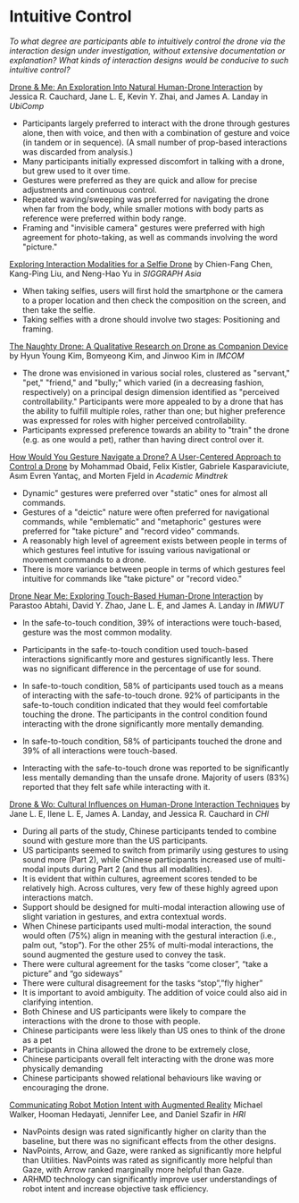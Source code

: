 # Intuitive Control

*To what degree are participants able to intuitively control the drone via the interaction design under investigation, without extensive documentation or explanation? What kinds of interaction designs would be conducive to such intuitive control?*

[Drone & Me: An Exploration Into Natural Human-Drone Interaction](2015_Cauchard_DroneAndMe.md) by Jessica R. Cauchard, Jane L. E, Kevin Y. Zhai, and James A. Landay in *UbiComp*

- Participants largely preferred to interact with the drone through gestures alone, then with voice, and then with a combination of gesture and voice (in tandem or in sequence). (A small number of prop-based interactions was discarded from analysis.)
- Many participants initially expressed discomfort in talking with a drone, but grew used to it over time.
- Gestures were preferred as they are quick and allow for precise adjustments and continuous control.
- Repeated waving/sweeping was preferred for navigating the drone when far from the body, while smaller motions with body parts as reference were preferred within body range.
- Framing and "invisible camera" gestures were preferred with high agreement for photo-taking, as well as commands involving the word "picture."

[Exploring Interaction Modalities for a Selfie Drone](2015_Chen_Selfie.md) by Chien-Fang Chen, Kang-Ping Liu, and Neng-Hao Yu in *SIGGRAPH Asia*

- When taking selfies, users will first hold the smartphone or the camera to a proper location and then check the composition on the screen, and then take the selfie.
- Taking selfies with a drone should involve two stages: Positioning and framing.

[The Naughty Drone: A Qualitative Research on Drone as Companion Device](2016_Kim_Naughty.md) by Hyun Young Kim, Bomyeong Kim, and Jinwoo Kim in *IMCOM*

- The drone was envisioned in various social roles, clustered as "servant," "pet," "friend," and "bully;" which varied (in a decreasing fashion, respectively) on a principal design dimension identified as "perceived controllability." Participants were more appealed to by a drone that has the ability to fulfill multiple roles, rather than one; but higher preference was expressed for roles with higher perceived controllability.
- Participants expressed preference towards an ability to "train" the drone (e.g. as one would a pet), rather than having direct control over it.

[How Would You Gesture Navigate a Drone? A User-Centered Approach to Control a Drone](2016_Obaid_Gesture.md) by Mohammad Obaid, Felix Kistler, Gabriele Kasparaviciute, Asım Evren Yantaç, and Morten Fjeld in *Academic Mindtrek*

- Dynamic" gestures were preferred over "static" ones for almost all commands.
- Gestures of a "deictic" nature were often preferred for navigational commands, while "emblematic" and "metaphoric" gestures were preferred for "take picture" and "record video" commands.
- A reasonably high level of agreement exists between people in terms of which gestures feel intutive for issuing various navigational or movement commands to a drone.
- There is more variance between people in terms of which gestures feel intuitive for commands like "take picture" or "record video."

[Drone Near Me: Exploring Touch-Based Human-Drone Interaction](2017_Abtahi_DroneNearMe.md) by Parastoo Abtahi, David Y. Zhao, Jane L. E, and James A. Landay in *IMWUT*

- In the safe-to-touch condition, 39% of interactions were touch-based, gesture was the most common modality.
- Participants in the safe-to-touch condition used touch-based interactions significantly more and gestures significantly less. There was no significant difference in the percentage of use for sound.
- In safe-to-touch condition, 58% of participants used touch as a means of interacting with the safe-to-touch drone. 92% of participants in the safe-to-touch condition indicated that they would feel comfortable touching the drone.
The participants in the control condition found interacting with the drone significantly more mentally demanding.


- In safe-to-touch condition, 58% of participants touched the drone and 39% of all interactions were touch-based.
- Interacting with the safe-to-touch drone was reported to be significantly less mentally demanding than the unsafe drone.
Majority of users (83%) reported that they felt safe while interacting with it.

[Drone & Wo: Cultural Influences on Human-Drone Interaction Techniques](2017_Ilene_DroneWo.md) by Jane L. E, Ilene L. E, James A. Landay, and Jessica R. Cauchard in *CHI*

- During all parts of the study, Chinese participants tended to combine sound with gesture more than the US participants.
- US participants seemed to switch from primarily using gestures to using sound more (Part 2), while Chinese participants increased use of multi-modal inputs during Part 2 (and thus all modalities).
- It is evident that within cultures, agreement scores tended to be relatively high.
Across cultures, very few of these highly agreed upon interactions match.
- Support should be designed for multi-modal interaction allowing use of slight variation in gestures, and extra contextual words.
- When Chinese participants used multi-modal interaction, the sound would often (75%) align in meaning with the gestural interaction (i.e., palm out, “stop”). For the other 25% of multi-modal interactions, the sound augmented the gesture used to convey the task.
- There were cultural agreement for the tasks “come closer”, “take a picture” and “go sideways”
- There were cultural disagreement for the tasks “stop”,”fly higher”
- It is important to avoid ambiguity. The addition of voice could also aid in clarifying intention.
- Both Chinese and US participants were likely to compare the interactions with the drone to those with people.
- Chinese participants were less likely than US ones to think of the drone as a pet
- Participants in China allowed the drone to be extremely close,
- Chinese participants overall felt interacting with the drone was more physically demanding
- Chinese participants showed relational behaviours like waving or encouraging the drone.

[Communicating Robot Motion Intent with Augmented Reality](2018_Walker_CommunicatingRobotMotionIntent.md) Michael Walker, Hooman Hedayati, Jennifer Lee, and Daniel Szafir in *HRI*

- NavPoints design was rated significantly higher on clarity than the baseline, but there was no significant effects from the other designs.
- NavPoints, Arrow, and Gaze, were ranked as significantly more helpful than Utilities. NavPoints was rated as significantly more helpful than Gaze, with Arrow ranked marginally more helpful than Gaze.
- ARHMD technology can significantly improve user understandings of robot intent and increase objective task efficiency.
